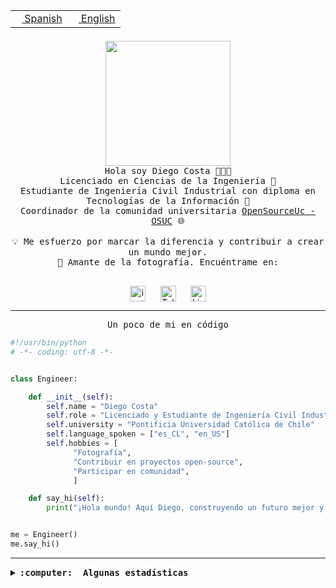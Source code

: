 <table border="0"  align="right">
 <tr><td><a href="README.md"><img src="https://upload.wikimedia.org/wikipedia/commons/thumb/8/89/Bandera_de_Espa%C3%B1a.svg/1200px-Bandera_de_Espa%C3%B1a.svg.png" height="10"> Spanish</a></td>
 <td><a href="README.en.md"><img src="https://upload.wikimedia.org/wikipedia/commons/a/a4/Flag_of_the_United_States.svg" height="10"> English</a></td></tr>
</table><br><br><br>

<p align="center">
  <img src="https://github.com/diegocostares/diegocostares/blob/main/Images/aaa2.gif?raw=true" height="200px" weight="200px">
  <br><samp>
    Hola soy Diego Costa 👨🏻‍💻<br>
    Licenciado en Ciencias de la Ingeniería 🤖<br>
    Estudiante de Ingeniería Civil Industrial con diploma en Tecnologías de la Información 🧠<br>
    Coordinador de la comunidad universitaria <a href="https://github.com/open-source-uc">OpenSourceUc - OSUC</a> 🌐<br>
  <br>
    💡 Me esfuerzo por marcar la diferencia y contribuir a crear un mundo mejor.<br>
    📸 Amante de la fotografía. Encuéntrame en: <br>
  <br></samp>
</p>

<p align="center">
   <a href="https://instagram.com/diegocosta_no" target="blank">
      <img align="center" src="https://cdn.jsdelivr.net/npm/simple-icons@3.0.1/icons/instagram.svg" alt="instagram" height="25px" width="25px" />
      &#8203;
   </a>
   &nbsp; &nbsp; &nbsp;
   <a href="https://t.me/diegocosta_no" target="blank">
      <img align="center" alt="Telegram" width="25px" src="https://icons-for-free.com/iconfiles/png/512/Telegram-1324888767380505522.png" />
      &#8203;
   </a>
   &nbsp; &nbsp; &nbsp;
   <a href="https://www.linkedin.com/in/diegocostar/" target="blank">
      <img align="center" alt="LinkedIn" width="25px" src="https://img.icons8.com/metro/452/linkedin.png" />
      &#8203;
   </a>
</p>

---

<p align="center"><front size="25"><samp>Un poco de mi en código</samp></front></p>

```python
#!/usr/bin/python
# -*- coding: utf-8 -*-


class Engineer:

    def __init__(self):
        self.name = "Diego Costa"
        self.role = "Licenciado y Estudiante de Ingeniería Civil Industrial"
        self.university = "Pontificia Universidad Católica de Chile"
        self.language_spoken = ["es_CL", "en_US"]
        self.hobbies = [
              "Fotografía",
              "Contribuir en proyectos open-source",
              "Participar en comunidad",
              ]

    def say_hi(self):
        print("¡Hola mundo! Aquí Diego, construyendo un futuro mejor y cambiando el mundo.")


me = Engineer()
me.say_hi()
```

---

<details>
  <summary><b><samp>:computer: &nbsp;Algunas estadísticas</samp></b></summary>
  <br/></p>

<!--START_SECTION:waka-->
![Code Time](http://img.shields.io/badge/Code%20Time-1%2C521%20hrs%2018%20mins-blue)

📅 **Soy más productivo los Viernes** 

```text
Lunes                    2637 commits        █████░░░░░░░░░░░░░░░░░░░░   18.76 % 
Martes                   323 commits         █░░░░░░░░░░░░░░░░░░░░░░░░   02.30 % 
Miércoles                1825 commits        ███░░░░░░░░░░░░░░░░░░░░░░   12.98 % 
Jueves                   1662 commits        ███░░░░░░░░░░░░░░░░░░░░░░   11.82 % 
Viernes                  5948 commits        ███████████░░░░░░░░░░░░░░   42.31 % 
Sábado                   1165 commits        ██░░░░░░░░░░░░░░░░░░░░░░░   08.29 % 
Domingo                  498 commits         █░░░░░░░░░░░░░░░░░░░░░░░░   03.54 % 
```


📊 **Esta semana me dediqué a** 

```text
🐱‍💻 Proyectos: 
buk-webapp               5 hrs 2 mins        ██████████████████░░░░░░░   72.93 % 
Actividades-testing-2024-1 hr 40 mins        ██████░░░░░░░░░░░░░░░░░░░   24.35 % 
Actividades testing 2024-11 mins             █░░░░░░░░░░░░░░░░░░░░░░░░   02.72 % 
```


 Last Updated on 26/03/2024 19:44:53 UTC
<!--END_SECTION:waka-->

<p align="center"> <img src="https://github-readme-stats.vercel.app/api?username=diegocostares&show_icons=true&theme=ayu-mirage" alt="abhisheknaiidu" /></p>

</details>
